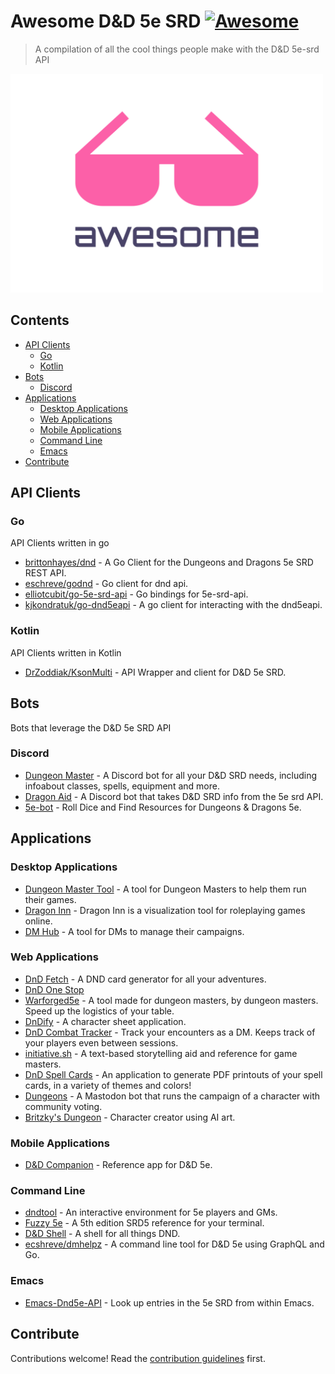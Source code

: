 # Awesome D&D 5e SRD [![Awesome](https://awesome.re/badge.svg)](https://awesome.re)

> A compilation of all the cool things people make with the D&amp;D 5e-srd API

<img width="500" height="350" src="/awesome-logo.svg" alt="Awesome">

## Contents

- [API Clients](#api-clients)
  - [Go](#go)
  - [Kotlin](#kotlin)
- [Bots](#bots)
  - [Discord](#discord)
- [Applications](#applications)
  - [Desktop Applications](#desktop-applications)
  - [Web Applications](#web-applications)
  - [Mobile Applications](#mobile-applications)
  - [Command Line](#command-line)
  - [Emacs](#emacs)
- [Contribute](#contribute)

## API Clients

### Go

API Clients written in go

- [brittonhayes/dnd](https://github.com/brittonhayes/dnd) - A Go Client for the Dungeons and Dragons 5e SRD REST API.
- [eschreve/godnd](https://github.com/ecshreve/godnd) - Go client for dnd api.
- [elliotcubit/go-5e-srd-api](https://github.com/elliotcubit/go-5e-srd-api) - Go bindings for 5e-srd-api.
- [kjkondratuk/go-dnd5eapi](https://github.com/kjkondratuk/go-dnd5eapi) - A go client for interacting with the dnd5eapi.

### Kotlin

API Clients written in Kotlin

- [DrZoddiak/KsonMulti](https://github.com/DrZoddiak/KsonMulti) - API Wrapper and client for D&D 5e SRD.

## Bots

Bots that leverage the D&D 5e SRD API

### Discord

- [Dungeon Master](https://top.gg/bot/755592938922442782) - A Discord bot for all your D&D SRD needs, including infoabout classes, spells, equipment and more.
- [Dragon Aid](https://top.gg/bot/697579011005481021) - A Discord bot that takes D&D SRD info from the 5e srd API.
- [5e-bot](https://5ebot.com/) - Roll Dice and Find Resources for Dungeons & Dragons 5e.

## Applications

### Desktop Applications

- [Dungeon Master Tool](https://github.com/Kaotic3/DungeonMasterTool) - A tool for Dungeon Masters to help them run their games.
- [Dragon Inn](https://store.steampowered.com/app/2198120/Dragon_Inn/) - Dragon Inn is a visualization tool for roleplaying games online.
- [DM Hub](https://dmhubapp.com/) - A tool for DMs to manage their campaigns.

### Web Applications

- [DnD Fetch](https://github.com/BrettThurs10/DNDFetch) - A DND card generator for all your adventures.
- [DnD One Stop](https://github.com/dylanpetty70/dndonestop)
- [Warforged5e](https://github.com/cort-robinson/warforged5e) - A tool made for dungeon masters, by dungeon masters. Speed up the logistics of your table.
- [DnDify](https://trevorbrown-dev.github.io/dndify) - A character sheet application.
- [DnD Combat Tracker](http://dnd.achim-strauss.net) - Track your encounters as a DM. Keeps track of your players even between sessions.
- [initiative.sh](https://initiative.sh/) - A text-based storytelling aid and reference for game masters.
- [DnD Spell Cards](https://dndspellcards.com/) - An application to generate PDF printouts of your spell cards, in a variety of themes and colors!
- [Dungeons](https://mastodon.social/@dungeons) - A Mastodon bot that runs the campaign of a character with community voting.
- [Britzky's Dungeon](https://main--gilded-squirrel-0bbe73.netlify.app/) - Character creator using AI art.

### Mobile Applications

- [D&D Companion](http://ddmills.com/dnd-companion/) - Reference app for D&D 5e.

### Command Line

- [dndtool](https://github.com/DaveBuckingham/dndtool) - An interactive environment for 5e players and GMs.
- [Fuzzy 5e](https://github.com/cachance7/fuzzy5e) - A 5th edition SRD5 reference for your terminal.
- [D&D Shell](https://github.com/bsdpunk/dndshell) - A shell for all things DND.
- [ecshreve/dmhelpz](https://github.com/ecshreve/dmhelpz) - A command line tool for D&D 5e using GraphQL and Go.

### Emacs

- [Emacs-Dnd5e-API](https://github.com/Rohan-Goyal/emacs-dnd5e-api) - Look up entries in the 5e SRD from within Emacs.

## Contribute

Contributions welcome! Read the [contribution guidelines](contributing.md) first.
